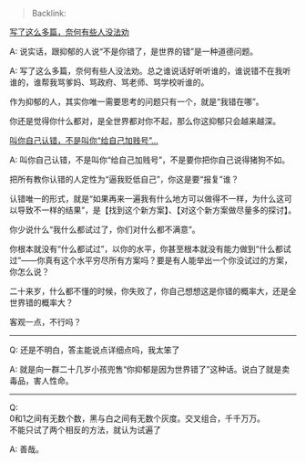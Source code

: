 > Backlink: 

[写了这么多篇，奈何有些人没法劝](https://www.zhihu.com/pin/1602758854399406080)

A: 说实话，跟抑郁的人说“不是你错了，是世界的错”是一种道德问题。

A: 写了这么多篇，奈何有些人没法劝。总之谁说话好听听谁的，谁说错不在我听谁的，谁帮我骂爹妈、骂政府、骂老师、骂学校听谁的。  
  
作为抑郁的人，其实你唯一需要思考的问题只有一个，就是“我错在哪”。  
  
你还是觉得你什么都对，是全世界都对你不起，那么你这抑郁只会越来越深。

[叫你自己认错，不是叫你“给自己加贱号”…](https://www.zhihu.com/pin/1602761942275350528)

A: 叫你自己认错，不是叫你“给自己加贱号”，不是要你把你自己说得猪狗不如。  
  
把所有教你认错的人定性为“逼我贬低自己”，你这是要“报复”谁？  
  
认错唯一的形式，就是“如果再来一遍我有什么地方可以做得不一样，为什么这可以导致不一样的结果”，是【找到这个新方案】、【对这个新方案做尽量多的探讨】。  
  
你少说什么“我什么都试过了，你们对什么都不满意”。  
  
你根本就没有“什么都试过”，以你的水平，你甚至根本就没有能力做到“什么都试过”——你真有这个水平穷尽所有方案吗？要是有人能举出一个你没试过的方案，你怎么说？  
  
二十来岁，什么都不懂的时候，你失败了，你自己想想这是你错的概率大，还是全世界错的概率大？  
  
客观一点，不行吗？

---

Q: 还是不明白，答主能说点详细点吗，我太笨了

A: 就是向一群二十几岁小孩兜售“你抑郁是因为世界错了”这种话。说白了就是卖毒品，害人性命。

---

Q:   
0和1之间有无数个数，黑与白之间有无数个灰度。交叉组合，千千万万。  
不能只试了两个相反的方法，就认为试遍了

A: 善哉。
